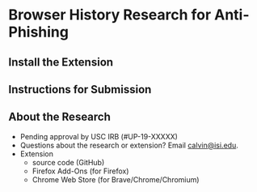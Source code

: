 # Browser History Research for Anti-Phishing

## Install the Extension

## Instructions for Submission

## About the Research

* Pending approval by USC IRB (#UP-19-XXXXX)
* Questions about the research or extension? Email <calvin@isi.edu>.
* Extension
  - source code (GitHub)
  - Firefox Add-Ons (for Firefox)
  - Chrome Web Store (for Brave/Chrome/Chromium)
